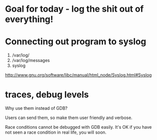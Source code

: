 # Goal for today - log the shit out of everything! 

# Connecting out program to syslog
 1. /var/log/
 2. /var/log/messages
 3. syslog

 http://www.gnu.org/software/libc/manual/html_node/Syslog.html#Syslog

# traces, debug levels
  Why use them instead of GDB?

  Users can send them, so make them user friendly and verbose.
  
  Race conditions cannot be debugged with GDB easily. It's OK if you have not seen a race condition in real life, you will soon.



